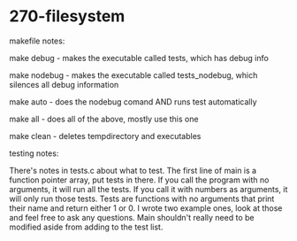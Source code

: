 # 270-filesystem

makefile notes:

make debug   - makes the executable called tests, which has debug info

make nodebug - makes the executable called tests\_nodebug, which silences all debug information

make auto    - does the nodebug comand AND runs test automatically

make all     - does all of the above, mostly use this one

make clean   - deletes tempdirectory and executables

testing notes:

There's notes in tests.c about what to test. The first line of main is a function pointer array, put tests in there. If you call the program with no arguments, it will run all the tests. If you call it with numbers as arguments, it will only run those tests. Tests are functions with no arguments that print their name and return either 1 or 0. I wrote two example ones, look at those and feel free to ask any questions. Main shouldn't really need to be modified aside from adding to the test list.
